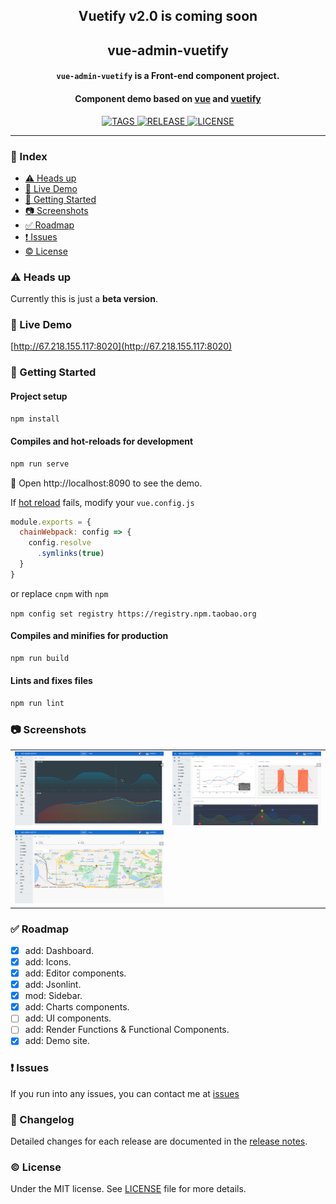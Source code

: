 <!-- ## vue-admin-vuetify -->
<h2 align="center">Vuetify v2.0 is coming soon</h2>
<h2 align="center">vue-admin-vuetify</h2>
<p>
  <h4 align="center"><code>vue-admin-vuetify</code> is a Front-end component project.</h4>
  <h4 align="center">Component demo based on <a href="https://github.com/vuejs/vue">vue</a> and <a href="https://github.com/vuetifyjs/vuetify">vuetify</a></h4>
</p>

<p align="center">
  <a href="https://github.com/vasttian/vue-admin-vuetify/tags">
    <img src="https://img.shields.io/github/tag-date/vasttian/vue-admin-vuetify.svg" alt="TAGS">
  </a>
  <a href="https://github.com/vasttian/vue-admin-vuetify/releases">
    <img src="https://img.shields.io/github/release/vasttian/vue-admin-vuetify/all.svg" alt="RELEASE">
  </a>
  <a href="https://github.com/vasttian/vue-admin-vuetify/blob/master/LICENSE">
    <img src="https://img.shields.io/github/license/mashape/apistatus.svg" alt="LICENSE">
  </a>
</p>
<!-- [![GitHub tag](https://img.shields.io/github/tag-date/vasttian/vue-admin-vuetify.svg)](https://github.com/vasttian/vue-admin-vuetify/tags) -->

---

### :page_with_curl: Index

* [:warning: Heads up](#warning-heads-up)
* [:art: Live Demo](#art-live-demo)
* [:rocket: Getting Started](#rocket-getting-started)
* [:camera: Screenshots](#camera-screenshots)
* [:white_check_mark: Roadmap](#white_check_mark-roadmap)
* [:exclamation: Issues](#exclamation-issues)
* [:copyright: License](#copyright-license)

### :warning: Heads up

Currently this is just a **beta version**.

### :art: Live Demo

[http://67.218.155.117:8020](http://67.218.155.117:8020)

### :rocket: Getting Started

#### Project setup

```bash
npm install
```

#### Compiles and hot-reloads for development

```bash
npm run serve
```

:tada: Open http://localhost:8090 to see the demo.

If [hot reload](https://vue-loader.vuejs.org/guide/hot-reload.html#state-preservation-rules) fails,
modify your `vue.config.js`

```javascript
module.exports = {
  chainWebpack: config => {
    config.resolve
      .symlinks(true)
  }
}
```

or replace `cnpm` with `npm`

`npm config set registry https://registry.npm.taobao.org`

#### Compiles and minifies for production

```bash
npm run build
```

#### Lints and fixes files

```bash
npm run lint
```

### :camera: Screenshots

|  |  |
|---|---|
|![vue-admin-vuetify.png](screenshots/vue-admin-vuetify.png)|![charts-line.png](screenshots/charts-line.png)|
|![components-maps](screenshots/components-maps.png)||

### :white_check_mark: Roadmap

- [x] add: Dashboard.
- [x] add: Icons.
- [x] add: Editor components.
- [x] add: Jsonlint.
- [x] mod: Sidebar.
- [x] add: Charts components.
- [ ] add: UI components.
- [ ] add: Render Functions & Functional Components.
- [x] add: Demo site.

### :exclamation: Issues

If you run into any issues, you can contact me at [issues](https://github.com/vasttian/vue-admin-vuetify/issues)

### :memo: Changelog

Detailed changes for each release are documented in the [release notes](https://github.com/vasttian/vue-admin-vuetify/releases).

### :copyright: License

Under the MIT license. See [LICENSE](http://opensource.org/licenses/MIT) file for more details.
